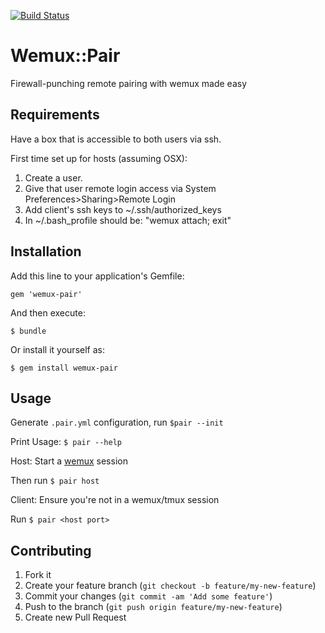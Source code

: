 [![Build Status](https://travis-ci.org/substantial/wemux-pair.png?branch=master)](https://travis-ci.org/substantial/wemux-pair)

# Wemux::Pair

Firewall-punching remote pairing with wemux made easy

## Requirements

Have a box that is accessible to both users via ssh.

First time set up for hosts (assuming OSX):

1. Create a <pairprogramming> user.
2. Give that user remote login access via System Preferences>Sharing>Remote Login
3. Add client's ssh keys to ~<pairprogramming>/.ssh/authorized_keys
4. In ~<pairprogramming>/.bash_profile should be: "wemux attach; exit"

## Installation

Add this line to your application's Gemfile:

    gem 'wemux-pair'

And then execute:

    $ bundle

Or install it yourself as:

    $ gem install wemux-pair

## Usage


Generate `.pair.yml` configuration, run `$pair --init`

Print Usage: `$ pair --help`

Host:
Start a [wemux](https://github.com/zolrath/wemux) session

Then run `$ pair host`

Client:
Ensure you're not in a wemux/tmux session

Run `$ pair <host port>`

## Contributing

1. Fork it
2. Create your feature branch (`git checkout -b feature/my-new-feature`)
3. Commit your changes (`git commit -am 'Add some feature'`)
4. Push to the branch (`git push origin feature/my-new-feature`)
5. Create new Pull Request
